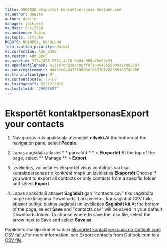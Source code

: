 ```yaml
---
title: 8000020 eksportēt kontaktpersonas Outlook.com
ms.author: daeite
author: daeite
manager: jackiesm
ms.date: 5/1/2018
ms.audience: Admin
ms.topic: article
ROBOTS: NOINDEX, NOFOLLOW
localization_priority: Normal
ms.collection: Adm_O365
ms.custom: Adm_O365
ms.assetid: 37fc1455-7324-4c76-9a94-085a45e94c51
ms.openlocfilehash: a131870d028cc80ff8f1e4543555ab931eb09397
ms.sourcegitcommit: dd43cc0a9470f98b8ef2a3787c823801d674c666
ms.translationtype: MT
ms.contentlocale: lv-LV
ms.lasthandoff: 02/12/2019
ms.locfileid: "29908597"
---
```

# <a name="export-your-contacts"></a><span data-ttu-id="34566-102">Eksportēt kontaktpersonas</span><span class="sxs-lookup"><span data-stu-id="34566-102">Export your contacts</span></span>

1. <span data-ttu-id="34566-103">Navigācijas rūts apakšdaļā atzīmējiet **cilvēki**.</span><span class="sxs-lookup"><span data-stu-id="34566-103">At the bottom of the navigation pane, select **People**.</span></span>
    
2. <span data-ttu-id="34566-104">Lapas augšdaļā atlasiet \* \* pārvaldīt \* \* \> **Eksportēt**.</span><span class="sxs-lookup"><span data-stu-id="34566-104">At the top of the page, select \*\* Manage \*\* \> **Export**.</span></span>
    
3. <span data-ttu-id="34566-105">Izvēlieties, vai vēlaties eksportēt visus kontaktus vai tikai kontaktpersonas no konkrētā mapē un izvēlieties **Eksportēt**.</span><span class="sxs-lookup"><span data-stu-id="34566-105">Choose if you want to export all contacts or only contacts from a specific folder and select **Export**.</span></span> 
    
4. <span data-ttu-id="34566-p101">Lapas apakšdaļā atlasiet **Saglabāt** gan "contacts.csv" tiks saglabāta mapē noklusējuma Downloads. Lai izvēlētos, kur saglabāt CSV failu, atlasiet bultiņu blakus saglabāt un izvēlieties **Saglabāt kā**.</span><span class="sxs-lookup"><span data-stu-id="34566-p101">At the bottom of the page, select **Save** and "contacts.csv" will be saved in your default Downloads folder. To choose where to save the .csv file, select the arrow next to Save and select **Save as**.</span></span> 
    
<span data-ttu-id="34566-108">Papildinformāciju skatiet sadaļā [eksportēt kontaktpersonas no Outlook.com CSV failu](https://go.microsoft.com/fwlink/p/?linkid=873137).</span><span class="sxs-lookup"><span data-stu-id="34566-108">For more information, see [Export contacts from Outlook.com to a CSV file](https://go.microsoft.com/fwlink/p/?linkid=873137).</span></span>
  

